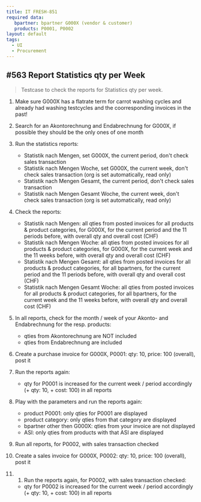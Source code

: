 ```yaml
---
title: IT FRESH-851
required data:
   bpartner: bpartner G000X (vendor & customer)
   products: P0001, P0002
layout: default
tags:
  - UI
  - Procurement
---
```

## #563 Report Statistics qty per Week

> Testcase to check the reports for Statistics qty per week.

1. Make sure G000X has a flatrate term for carrot washing cycles and already had washing testcycles and the coorresponding invoices in the past!

1. Search for an Akontorechnung and Endabrechnung for G000X, if possible they should be the only ones of one month

1. Run the statistics reports:
	* Statistik nach Mengen, set G000X, the current period, don't check sales transaction
	* Statistik nach Mengen Woche, set G000X, the current week, don't check sales transaction (org is set automatically, read only)
	* Statistik nach Mengen Gesamt, the current period, don't check sales transaction
	* Statistik nach Mengen Gesamt Woche, the current week, don't check sales transaction (org is set automatically, read only)
	
1. Check the reports:
	* Statistik nach Mengen: all qties from posted invoices for all products & product categories, for G000X, for the current period and the 11 periods before, with overall qty and overall cost (CHF)
	* Statistik nach Mengen Woche: all qties from posted invoices for all products & product categories, for G000X, for the current week and the 11 weeks before, with overall qty and overall cost (CHF)
	* Statistik nach Mengen Gesamt: all qties from posted invoices for all products & product categories, for all bpartners, for the current period and the 11 periods before, with overall qty and overall cost (CHF)
	* Statistik nach Mengen Gesamt Woche: all qties from posted invoices for all products & product categories, for all bpartners, for the current week and the 11 weeks before, with overall qty and overall cost (CHF)
	
1. In all reports, check for the month / week of your Akonto- and Endabrechnung for the resp. products:
	* qties from Akontorechnung are NOT included
	* qties from Endabrechnung are included
	
1. Create a purchase invoice for G000X, P0001: qty:  10, price: 100 (overall), post it

1. Run the reports again:
	* qty for P0001 is increased for the current week / period accordingly (+ qty: 10, + cost: 100) in all reports
	
1. Play with the parameters and run the reports again:
	* product P0001: only qties for P0001 are displayed
	* product category: only qties from that category are displayed
	* bpartner other then G000X: qties from your invoice are not displayed
	* ASI: only qties from products with that ASI are displayed
	
1. Run all reports, for P0002, with sales transaction checked
	
1. Create a sales invoice for G000X, P0002: qty:  10, price: 100 (overall), post it

1. 1. Run the reports again, for P0002, with sales transaction checked:
	* qty for P0002 is increased for the current week / period accordingly (+ qty: 10, + cost: 100) in all reports